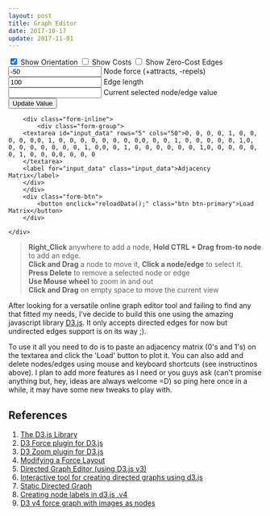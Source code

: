 ```yaml
---
layout: post
title: Graph Editor
date: 2017-10-17
update: 2017-11-01
---
```

<style>
{% include graph.css %}
</style>

<div class="well graph-demo">
	<div id="div_graph" class="div_graph"></div>
	<div>
        <div class="form-inline">
            <div class="form-group">
                <input id="input_directed" checked type="checkbox" onchange="updateParameters(true);">
				<label for="input_directed">Show Orientation</label>
                <input id="input_costs" type="checkbox" onchange="updateParameters(true);" class="form-inline-space">
				<label for="input_costs">Show Costs</label>
                <input id="input_zeros" type="checkbox" onchange="updateParameters(true);" class="form-inline-space">
				<label for="input_zeros">Show Zero-Cost Edges</label>
            </div>
		</div>
		<div class="form-inline">
		    <div class="form-group">
			    <input type="number" id="input_strength" step="50" value="-50" onkeyup="updateParameters(true);" onchange="updateParameters(true);"/>
				<label for="input_strength">Node force (+attracts, -repels)</label>
			</div>
		</div>
		<div class="form-inline">
		    <div class="form-group">
			    <input type="number" id="input_distance" min="0" step="50" value="100" onkeyup="updateParameters(true);" onchange="updateParameters(true);"/>
				<label for="input_distance">Edge length</label>
	    	</div>
		</div>
        <div class="form-inline">
		    <div class="form-group">
			    <input type="number" id="input_selected" step="1" value=""/>
				<label for="input_selected">Current selected node/edge value</label>
                <button onclick="updateParameters(true);" class="btn btn-secondary">Update Value</button>
	    	</div>
		</div>
        
		<div class="form-inline">
		    <div class="form-group">
		<textarea id="input_data" rows="5" cols="50">0, 0, 0, 0, 1, 0, 0, 0, 0, 0,0, 1, 0, 0, 0, 0, 0, 0, 0, 0,0, 0, 0, 1, 0, 0, 0, 0, 0, 1,0, 0, 0, 0, 0, 0, 0, 0, 1, 0,0, 0, 1, 0, 0, 0, 0, 0, 0, 1,0, 0, 0, 0, 0, 0, 1, 0, 0, 0,0, 0, 0, 0
		</textarea>
		<label for="input_data" class="input_data">Adjacency Matrix</label>
		</div>
		</div>
		<div class="form-btn">
			<button onclick="reloadData();" class="btn btn-primary">Load Matrix</button>
		</div>

	</div>
</div>

> **Right_Click** anywhere to add a node, **Hold CTRL + Drag from-to node** to add an edge.  
> **Click and Drag** a node to move it, **Click a node/edge** to select it.  
> **Press Delete** to remove a selected node or edge  
> **Use Mouse wheel** to zoom in and out  
> **Click and Drag** on empty space to move the current view

<script type="text/javascript">
{% include d3.v4.min.js %}
{% include graph.js %}
var plot = start(
    d3.select("#input_data").node().value
    ,d3.select("#input_strength").node().value
    ,d3.select("#input_distance").node().value
    ,d3.select("#input_directed").node().checked
    ,d3.select("#input_costs").node().checked
    ,d3.select("#input_zeros").node().checked
    ,value_changed
);
function reloadData(){
    updateParameters(false);
    load(plot, d3.select("#input_data").node().value);
}
function updateParameters(doUpdate){
    plot.force_strength = d3.select("#input_strength").node().value;
    plot.force_distance = d3.select("#input_distance").node().value;
    plot.show_orientation = d3.select("#input_directed").node().checked;
    plot.show_costs = d3.select("#input_costs").node().checked;
    plot.show_zero = d3.select("#input_zeros").node().checked;
    plot.selected_value = d3.select("#input_selected").node().value;
    if(doUpdate) update(plot);
}
function value_changed(value){
    d3.select("#input_selected").node().value = (value===null ? "" : value);
}
</script>


After looking for a versatile online graph editor tool and failing to find any that fitted my needs, I've decide to build this one using the amazing javascript library [D3.js](https://d3js.org). It only accepts directed edges for now but undirected edges support is on its way ;).

To use it all you need to do is to paste an adjacency matrix (0's and 1's) on the textarea and click the 'Load' button to plot it. You can also add and delete nodes/edges using mouse and keyboard shortcuts (see instructinos above). I plan to add more features as I need or you guys ask (can't promise anything but, hey, ideas are always welcome =D) so ping here once in a while, it may have some new tweaks to play with.

References
---
1. [The D3.js Library](https://d3js.org)
1. [D3 Force plugin for D3.js](https://github.com/d3/d3-force#link_strength)
1. [D3 Zoom plugin for D3.js](https://github.com/d3/d3-zoom)
1. [Modifying a Force Layout](https://bl.ocks.org/mbostock/1095795)
1. [Directed Graph Editor (using D3.js v3)](http://bl.ocks.org/rkirsling/5001347)
1. [Interactive tool for creating directed graphs using d3.js](https://bl.ocks.org/cjrd/6863459)
1. [Static Directed Graph](https://vida.io/documents/wecSnHHaq8EqNMcvp/edit)
1. [Creating node labels in d3.js .v4](https://stackoverflow.com/questions/40942651/creating-node-labels-in-d3-js-v4)
1. [D3 v4 force graph with images as nodes](https://stackoverflow.com/questions/44976802/d3-v4-force-graph-with-images-as-nodes/44981140)
